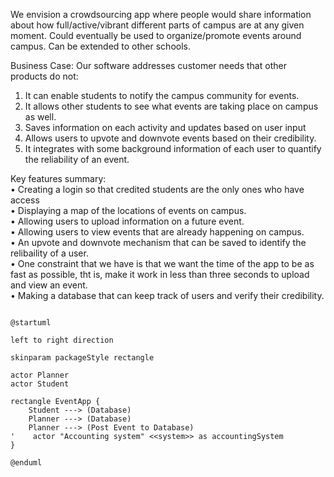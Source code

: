 We envision a crowdsourcing app where people would share information about how full/active/vibrant different parts of campus are at 
any given moment. Could eventually be used to organize/promote events around campus. Can be extended to other schools.

Business Case:
Our software addresses customer needs that other products do not:
1. It can enable students to notify the campus community for events.
2. It allows other students to see what events are taking place on campus as well.
3. Saves information on each activity and updates based on user input
4. Allows users to upvote and downvote events based on their credibility.
5. It integrates with some background information of each user to quantify the reliability of an event.

Key features summary: <br />
• Creating a login so that credited students are the only ones who have access<br />
• Displaying a map of the locations of events on campus.<br />
• Allowing users to upload information on a future event.<br />
• Allowing users to view events that are already happening on campus.<br />
• An upvote and downvote mechanism that can be saved to identify the relibaility of a user.<br />
• One constraint that we have is that we want the time of the app to be as fast as possible, tht is,
 make it work in less than three seconds to upload and view an event.<br />
• Making a database that can keep track of users and verify their credibility.<br />

```plantuml

@startuml

left to right direction

skinparam packageStyle rectangle

actor Planner
actor Student

rectangle EventApp {
    Student ---> (Database)
    Planner ---> (Database)
    Planner ---> (Post Event to Database)
'    actor "Accounting system" <<system>> as accountingSystem
}

@enduml

```

